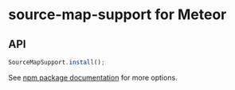# source-map-support for Meteor

## API

```js
SourceMapSupport.install();
```

See [npm package documentation](https://www.npmjs.com/package/source-map-support) for more options.
